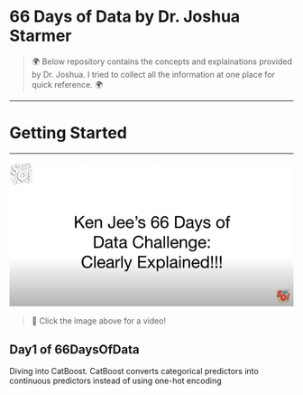 # 66 Days of Data by Dr. Joshua Starmer

> 🌍 Below repository contains the concepts and explainations provided by Dr. Joshua. I tried to collect all the information at one place for quick reference. 🌍

---
# Getting Started
---

[![Challenge Clearly Explained](video_1.PNG)](https://www.youtube.com/watch?v=aOOaGLa8s4c&ab_channel=StatQuestwithJoshStarmer "Explained")

> 🎥 Click the image above for a video!


## Day1 of 66DaysOfData

Diving into CatBoost. CatBoost converts categorical predictors into continuous predictors instead of using one-hot encoding


